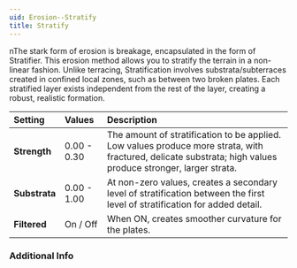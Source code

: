 ```yaml
---
uid: Erosion--Stratify
title: Stratify
---
```


nThe stark form of erosion is breakage, encapsulated in the form of Stratifier. This erosion method allows you to stratify the terrain in a non-linear fashion. Unlike terracing, Stratification involves substrata/subterraces created in confined local zones, such as between two broken plates. Each stratified layer exists independent from the rest of the layer, creating a robust, realistic formation.

| Setting       | Values      | Description                                                                                                                                                  |
| :------------ | :---------- | :----------------------------------------------------------------------------------------------------------------------------------------------------------- |
| **Strength**  | 0.00 - 0.30 | The amount of stratification to be applied. Low values produce more strata, with fractured, delicate substrata; high values produce stronger, larger strata. |
| **Substrata** | 0.00 - 1.00 | At non-zero values, creates a secondary level of stratification between the first level of stratification for added detail.                                  |
| **Filtered**  | On / Off    | When ON, creates smoother curvature for the plates.                                                                                                          |

### Additional Info

